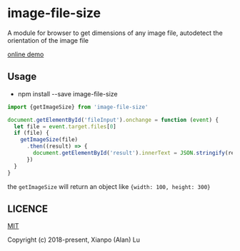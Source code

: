 # image-file-size

A module for browser to get dimensions of any image file, autodetect the orientation of the image file

[online demo](https://luxp.github.io/image-file-size/demo/dist/)

## Usage
- npm install --save image-file-size

```js
import {getImageSize} from 'image-file-size'

document.getElementById('fileInput').onchange = function (event) {
  let file = event.target.files[0]
  if (file) {
    getImageSize(file)
      .then((result) => {
        document.getElementById('result').innerText = JSON.stringify(result, null, 2)
      })
  }
}
```

the `getImageSize` will return an object like `{width: 100, height: 300}`

## LICENCE
[MIT](https://opensource.org/licenses/MIT)

Copyright (c) 2018-present, Xianpo (Alan) Lu